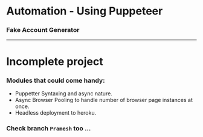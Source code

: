 # Automation - Using Puppeteer


### Fake Account Generator

<hr>

# Incomplete project

### Modules that could come handy:

- Puppetter Syntaxing and async nature.
- Async Browser Pooling to handle number of browser page instances at once.
- Headless deployment to heroku.


### Check branch `Pramesh` too ...

